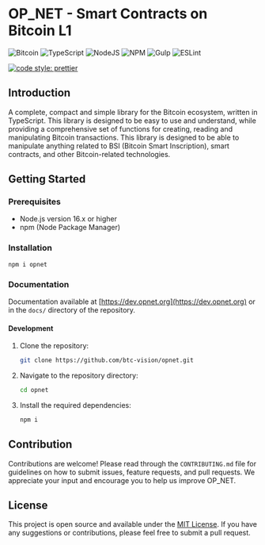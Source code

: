 # OP_NET - Smart Contracts on Bitcoin L1

![Bitcoin](https://img.shields.io/badge/Bitcoin-000?style=for-the-badge&logo=bitcoin&logoColor=white)
![TypeScript](https://img.shields.io/badge/TypeScript-007ACC?style=for-the-badge&logo=typescript&logoColor=white)
![NodeJS](https://img.shields.io/badge/Node%20js-339933?style=for-the-badge&logo=nodedotjs&logoColor=white)
![NPM](https://img.shields.io/badge/npm-CB3837?style=for-the-badge&logo=npm&logoColor=white)
![Gulp](https://img.shields.io/badge/GULP-%23CF4647.svg?style=for-the-badge&logo=gulp&logoColor=white)
![ESLint](https://img.shields.io/badge/ESLint-4B3263?style=for-the-badge&logo=eslint&logoColor=white)

[![code style: prettier](https://img.shields.io/badge/code_style-prettier-ff69b4.svg?style=flat-square)](https://github.com/prettier/prettier)

## Introduction

A complete, compact and simple library for the Bitcoin ecosystem, written in
TypeScript. This library is designed to be easy to use and understand, while
providing a comprehensive set of functions for creating, reading and
manipulating Bitcoin transactions. This library is designed to be able to
manipulate anything related to BSI (Bitcoin Smart Inscription), smart contracts,
and other Bitcoin-related technologies.

## Getting Started

### Prerequisites

- Node.js version 16.x or higher
- npm (Node Package Manager)

### Installation

```shell
npm i opnet
```

### Documentation

Documentation available at [https://dev.opnet.org](https://dev.opnet.org) or in
the `docs/` directory of the repository.

#### Development

1. Clone the repository:
   ```bash
   git clone https://github.com/btc-vision/opnet.git
   ```
2. Navigate to the repository directory:
   ```bash
   cd opnet
   ```
3. Install the required dependencies:
   ```bash
   npm i
   ```

## Contribution

Contributions are welcome! Please read through the `CONTRIBUTING.md` file for
guidelines on how to submit issues, feature requests, and pull requests. We
appreciate your input and encourage you to help us improve OP_NET.

## License

This project is open source and available under the [MIT License](LICENSE). If
you have any suggestions or contributions, please feel free to submit a pull
request.
